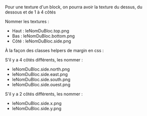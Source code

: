 Pour une texture d'un block, on pourra avoir la texture du dessus, du dessous et de 1 à 4 côtés

Nommer les textures :
- Haut : leNomDuBloc.top.png
- Bas : leNomDuBloc.bottom.png
- Côté : leNomDuBloc.side.png


À la façon des classes helpers de margin en css :

S'il y a 4 côtés différents, les nommer :
- leNomDuBloc.side.north.png
- leNomDuBloc.side.east.png
- leNomDuBloc.side.south.png
- leNomDuBloc.side.ouest.png
 
S'il y a 2 côtés différents, les nommer :
- leNomDuBloc.side.x.png
- leNomDuBloc.side.y.png